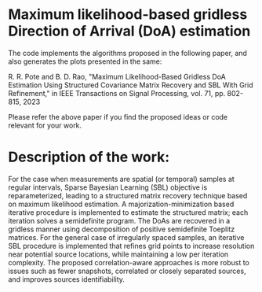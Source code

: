 # Maximum likelihood-based gridless Direction of Arrival (DoA) estimation

The code implements the algorithms proposed in the following paper, and also generates the plots presented in the same:

R. R. Pote and B. D. Rao, "Maximum Likelihood-Based Gridless DoA Estimation Using Structured Covariance Matrix Recovery and SBL With Grid Refinement," in IEEE Transactions on Signal Processing, vol. 71, pp. 802-815, 2023

Please refer the above paper if you find the proposed ideas or code relevant for your work.

# Description of the work: 
For the case when measurements are spatial (or temporal) samples at regular intervals, Sparse Bayesian Learning (SBL) objective is reparameterized, leading to a structured matrix recovery technique based on maximum likelihood estimation. A majorization-minimization based iterative procedure is implemented to estimate the structured matrix; each iteration solves a semidefinite program.  The DoAs are recovered in a gridless manner using decomposition of positive semidefinite Toeplitz matrices. 
For the general case of irregularly spaced samples, an iterative SBL procedure is implemented that refines grid points to increase resolution near potential source locations, while maintaining a low per iteration complexity.
The proposed correlation-aware approaches is more robust to issues such as fewer snapshots, correlated or closely separated sources, and improves sources identifiability.
